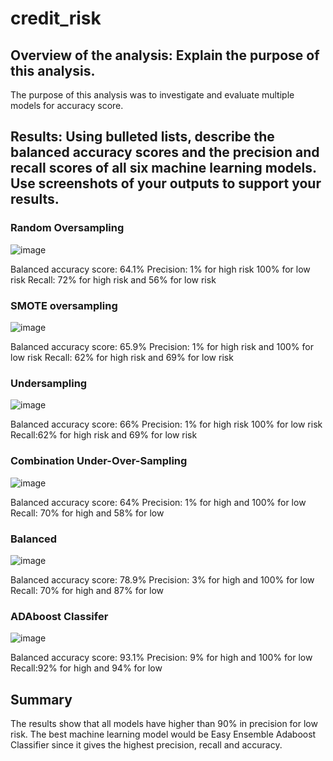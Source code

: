 # credit_risk
## Overview of the analysis: Explain the purpose of this analysis.
The purpose of this analysis was to investigate and evaluate multiple models for accuracy score.

## Results: Using bulleted lists, describe the balanced accuracy scores and the precision and recall scores of all six machine learning models. Use screenshots of your outputs to support your results.

### Random Oversampling
![image](https://user-images.githubusercontent.com/100812042/179656021-3b492c03-23df-4b58-bb79-0312e94728a9.png)

Balanced accuracy score: 64.1%
Precision: 1% for high risk 100% for low risk
Recall: 72% for high risk and 56% for low risk

### SMOTE oversampling
![image](https://user-images.githubusercontent.com/100812042/179656498-234d7b0d-e3ac-4c0a-8539-be65ec66a9d1.png)

Balanced accuracy score: 65.9%
Precision: 1% for high risk and 100% for low risk
Recall: 62% for high risk and 69% for low risk

### Undersampling
![image](https://user-images.githubusercontent.com/100812042/179656645-f2575512-2ff4-41f6-8cef-2971fdf9d462.png)

Balanced accuracy score: 66%
Precision: 1% for high risk 100% for low risk
Recall:62% for high risk and 69% for low risk

### Combination Under-Over-Sampling
![image](https://user-images.githubusercontent.com/100812042/179656753-2a7d4d76-e1da-4013-8789-cffc71a565ed.png)

Balanced accuracy score: 64%
Precision: 1% for high and 100% for low
Recall: 70% for high and 58% for low

### Balanced
![image](https://user-images.githubusercontent.com/100812042/179656913-2e403ab6-703e-4592-a3f2-3e5f210a1530.png)

Balanced accuracy score: 78.9%
Precision: 3% for high and 100% for low
Recall: 70% for high and 87% for low

### ADAboost Classifer 
![image](https://user-images.githubusercontent.com/100812042/179656979-ce5f42c9-bc67-4a15-99df-970fc4e4ebad.png)

Balanced accuracy score: 93.1%
Precision: 9% for high and 100% for low
Recall:92% for high and 94% for low 

## Summary

The results show that all models have higher than 90% in precision for low risk. The best machine learning model would be Easy Ensemble Adaboost Classifier since it gives the highest precision, recall and accuracy. 
